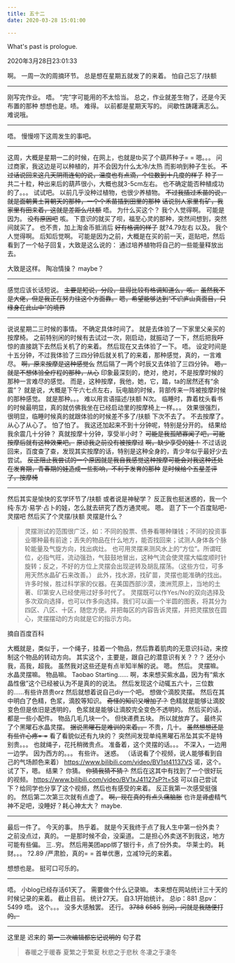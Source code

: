 ```yaml
---
title: 五十二
date: 2020-03-28 15:01:00

---
```

What's past is prologue.

<!--more-->2020年3月28日23:01:33
啊。
一周一次的周摘环节。
总是想在星期五就发了的来着。
怕自己忘了/扶额


----------
刚写完作业。
唔。
“完”字可能用的不太恰当。
总之，作业就差生物了，还是今天布置的那种
想想也是。啧。
难得。
以前都是星期天写的。
间歇性踌躇满志么。
难说哦。


----------
唔。
慢慢唠下这周发生的事吧。


----------
这周，大概是星期一二的时候，在网上，也就是tb买了个葫芦种子= =
嗯。。。
问过商家，我这边是可以种植的，并不会因为什么太冷/太热 而影响到种子生长。
~~不过话说回来这几天阴雨连旬的说，温度也有点滴，个位数到十几度的样子~~
种子一共二十粒，种出来后的葫芦很小，大概也就3-5cm左右。
也不确定能否种植成功的了。。。
试试吧。
以前几乎没种过植物，也很少养植物。
~~不过我插过禾苗的说，就是面朝黄土背朝天的那种，一个个禾苗插到田里的那种~~
~~话说别人家里有矿，我家里有田来着，这就是差距么/扶额~~
唔。
为什么买这个？
我个人觉得啊。
可能是因为。
~~没有原因吧~~
咳。
下意识的就买了呗，福至心灵的那种，突然间想到，突然间就买了。
也不贵，加上淘金币抵消后 ~~好有格调的样子~~ 就?4.79左右
以及。
我个人觉得啊。
后知后觉啊。
可能是因为之前，大概是在买的前一天，逛贴吧，然后看到了一个帖子回复，大致是这么说的：
通过培养植物将自己的一些能量释放出去。

大致是这样。
陶冶情操？
maybe？


----------
感觉应该长话短说。
~~主要是短说，分段，显得比较有格调知道么，咳。~~
~~虽然我不是大佬，但是我正在努力往这个方面靠。~~
~~嗯，希望能够达到“不识庐山真面目，只缘身在此山中”的境界~~


----------
说说星期二三时候的事情。
不确定具体时间了。
就是去体验了一下家里父亲买的按摩椅。
之前特别闲的时候有去试过一次，刚启动，就振动了一下，然后把我~~吓~~ 惊的直接跳下去然后关机了的来着。
然后现在又去体验了一下。
唔。
设定时间是十五分钟，不过我体验了三四分钟后就关机了的来着，那种感觉，真的，一言难尽。
~~啊，原来按摩是这种感觉么~~
然后隔了一两个时辰又去体验了三四分钟。
~~嗯，就是不想体验全疗程的那种，从心~~
印象最深刻的，绝对，绝对，不是按摩时候的那种一言难尽的感觉。
而是，这种按摩，我他，她，它，踏，ta的居然还有“余震”？
就是说，大概是下午六七点左右，玩电脑的时候，背部传来一阵被按摩时候的那种感觉。
就是那种。。。
难以用言语描述/扶额
N次。
临睡时，靠着枕头看书的时候最明显，真的就仿佛我坐在已经启动里的按摩椅上一样。。。
效果很强烈，很明显，临睡时候真的就跟体验的时候差不多了/扶额
下次不去了。
不去按摩了。
从心了从心了。
怕了怕了。
我这还加起来不到十分钟呢，特别是分开的。
结果给我余震几十分钟？
真就按摩十分钟，享受半小时？
~~可能是我孤陋寡闻了吧，可能按摩后就有这种效果吧。~~
~~原谅我之前没有被按摩过~~
~~啊，缺少享受的娃！~~
不过话说回来，百度查了查，发现其实按摩的话，特别是这种全身的，青少年似乎最好少去尝试。
~~反正阻止我尝试的一个原因就是我自我感觉这种按摩可能会对我这种还处在发育期，青春期的娃造成一些影响，不利于发育的那种~~
~~是时候给个五星差评了，按摩椅~~


----------
然后其实是愉快的玄学环节了/扶额
或者说是神秘学？
反正我也挺迷惑的，我一个纯·东方·易学·占卜的娃，怎么就去研究了西方通灵呢。
嗯。
逛了下一个百度贴吧-灵摆吧
然后买了个灵摆/扶额
灵摆是什么？

> 灵摆测试的范围很广泛，如：不同的股票、债券看哪种赚钱；不同的投资事业哪种最有前途；丢失的物品在什么地方，能否找回来；试测人身体各个脉轮能量及气旋方向，找出病灶。
> 也可用灵摆来测风水上的“方位”。所谓旺位，必指气旺，流动强劲，气鼓鼓地冒出，这种气流会使灵摆大幅度顺时针旋转；反之，不好的方位上灵摆会出现逆转及胡乱摆荡。（这些方位，可多用天然水晶矿石来改善。）
> 此外，找水源，找矿苗，灵摆也能准确的找出。许多时候，胜过科学家的仪器。在美国西部沙漠，澳洲荒原上，当地的土著、印第安人已经使用过好多时代了。
> 灵摆既可以作Yes/No的双向选择及多次双向选择，也可以作多向选择。我们可以画一个半圆的图表，将其分为四区、八区、十区，随您方便。并把每区的内容告诉灵摆，并把灵摆放在圆心，灵摆摆动的方向就是它的指示方向。

摘自百度百科

大概就是，类似于，一个绳子，挂着一个物品，然后靠着肌肉的无意识抖动，来控制这个物品的转动方向。
其实这个，主要是，跟自己的潜意识有关？？？
还分小我，高我，超我。
虽然我对这些还是有点半知半解的说。
嗯。
然后。
灵摆嘛。
水晶灵摆嘛。
物品嘛。
Taobao Starting......
啊，本来想买紫水晶，因为有“紫水晶性傲”这个已经被认为不是真的的说法。
然后发现这个动辄五六十，三位数的......有些许昂贵orz
然后就想着说自己diy一个吧。
想做个滴胶灵摆。
然后在其中明白了色精，色浆，滴胶等知识。
~~奇怪的知识又增加了？~~
色精就是能够让滴胶变色但是依旧是透明的，
色浆就是能够让滴胶完全变色不透明的。
然后买的话，都是一些小配件。
物品几毛几块一个。
但快递费五块。
所以就放弃了。
最终买了个黑曜石水晶灵摆。
~~据说黑曜石是难训的来着。。~~
不贵，几十。
~~虽然想想还是有些许心疼= =~~
看了看貌似还有九块的？
突然间发现单纯黑曜石吊坠其实不是特别贵。。。
也就绳子，花托稍微贵点。
准备着，这个灵摆的话。。。
不深入，一边用一边学。
因为西方的。。。
有些许。
迷惑。
（话说看了个视频，说人能够看到自己的气场颜色来着）
<https://www.bilibili.com/video/BV1st41137VS>
诺，这个。
试了下，嗯。
结果？
你猜。
~~你猜我猜不猜？~~
然后在这其中有找到了一个很好玩的视频。
<https://www.bilibili.com/video/BV1xJ41127sP?t=58>
可以自己尝试下？给同学也分享了这个视频，然后也有感受的来着。
反正我第一次感受挺强的。
然后第二次第三次就有点虚了。
~~啊，现在真的有点头痛脑胀~~
也许是~~肾虚~~精气神不足吧，没睡好？耗心神太大？
maybe.


----------
最后一件了。
今天的事。
热乎着。
就是今天我终于点了我人生中第一份外卖？
之前没点过，真的。
一是那时候不会，没渠道。
二是担心外卖送不到我这，地方可能有些偏。
三..穷。
然后用美团app绑了银行卡，点了份外卖。
华莱士的。
耗财。。。
?2.89
/严肃脸，真的= =
首单优惠，立减19元的来着。

想想也是。
挺可口可乐的。


----------
唔。
小blog已经存活61天了。
需要做个什么记录嘛。
本来想在网站统计三十天的时候记录的来着。
截止目前。
统计27天。
自3.1开始统计。
总ip：881
总pv：5499
唔。
这个。。。
没多大感触罢。
还行。
~~3788~~
~~6585~~
~~别问，问就是我随便打的。~~


----------
这里是 迟来的 ~~第一二次编辑都忘记说明的~~ 句子君
<font color=#87CEFA>
>春暖之于暖春
>夏繁之于繁夏
>秋悲之于悲秋
>冬凄之于凄冬
</font>

